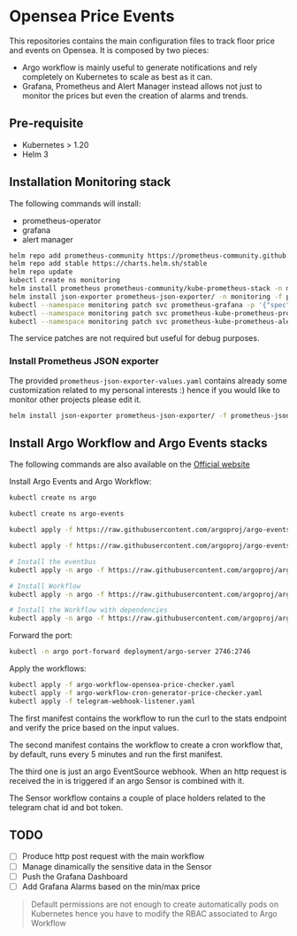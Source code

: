 # Opensea Price Events 
This repositories contains the main configuration files to track 
floor price and events on Opensea. It is composed by two pieces:

- Argo workflow is mainly useful to generate notifications and rely completely on Kubernetes to scale as best as it can.
- Grafana, Prometheus and Alert Manager instead allows not just to monitor the prices but even the creation of alarms and trends.

## Pre-requisite
- Kubernetes > 1.20
- Helm 3

## Installation Monitoring stack
The following commands will install:
- prometheus-operator
- grafana
- alert manager

```bash
helm repo add prometheus-community https://prometheus-community.github.io/helm-charts
helm repo add stable https://charts.helm.sh/stable
helm repo update
kubectl create ns monitoring
helm install prometheus prometheus-community/kube-prometheus-stack -n monitoring -f kube-prometheus-stack-values.yaml
helm install json-exporter prometheus-json-exporter/ -n monitoring -f prometheus-json-exporter-values.yaml  
kubectl --namespace monitoring patch svc prometheus-grafana -p '{"spec": {"type": "NodePort"}}'
kubectl --namespace monitoring patch svc prometheus-kube-prometheus-prometheus -p '{"spec": {"type": "NodePort"}}'
kubectl --namespace monitoring patch svc prometheus-kube-prometheus-alertmanager -p '{"spec": {"type": "NodePort"}}'
```

The service patches are not required but useful for debug purposes.

### Install Prometheus JSON exporter
The provided ```prometheus-json-exporter-values.yaml``` contains already some customization related to my personal interests :) hence if you would like to monitor other projects please edit it.
```bash
helm install json-exporter prometheus-json-exporter/ -f prometheus-json-exporter-values.yaml -n monitoring
```
## Install Argo Workflow and Argo Events stacks
The following commands are also available on the [Official website](https://argoproj.github.io/argo-workflows/quick-start/)

Install Argo Events and Argo Workflow:
```bash
kubectl create ns argo

kubectl create ns argo-events

kubectl apply -f https://raw.githubusercontent.com/argoproj/argo-events/stable/manifests/install.yaml

kubectl apply -f https://raw.githubusercontent.com/argoproj/argo-events/stable/manifests/install-validating-webhook.yaml

# Install the eventbus
kubectl apply -n argo -f https://raw.githubusercontent.com/argoproj/argo-events/stable/examples/eventbus/native.yaml

# Install Workflow 
kubectl apply -n argo -f https://raw.githubusercontent.com/argoproj/argo-workflows/master/manifests/install.yaml

# Install the Workflow with dependencies
kubectl apply -n argo -f https://raw.githubusercontent.com/argoproj/argo-workflows/master/manifests/quick-start-postgres.yaml
```

Forward the port:
```bash
kubectl -n argo port-forward deployment/argo-server 2746:2746
```

Apply the workflows:
```bash
kubectl apply -f argo-workflow-opensea-price-checker.yaml
kubectl apply -f argo-workflow-cron-generator-price-checker.yaml
kubectl apply -f telegram-webhook-listener.yaml
```
The first manifest contains the workflow to run the curl to the stats endpoint and verify the price based on the input values.

The second manifest contains the workflow to create a cron workflow that, by default, runs every 5 minutes and run the first manifest.

The third one is just an argo EventSource webhook. When an http request is received the in is triggered if an argo Sensor is combined with it.

The Sensor workflow contains a couple of place holders related to the telegram chat id and bot token.


## TODO
- [ ]  Produce http post request with the main workflow
- [ ]  Manage dinamically the sensitive data in the Sensor
- [ ]  Push the Grafana Dashboard
- [ ]  Add Grafana Alarms based on the min/max price 

> Default permissions are not enough to create automatically pods on Kubernetes hence you have to modify the RBAC associated to Argo Workflow